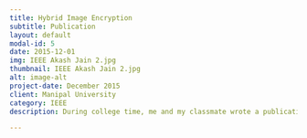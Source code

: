 ```yaml
---
title: Hybrid Image Encryption
subtitle: Publication
layout: default
modal-id: 5
date: 2015-12-01
img: IEEE Akash Jain 2.jpg
thumbnail: IEEE Akash Jain 2.jpg
alt: image-alt
project-date: December 2015
client: Manipal University
category: IEEE
description: During college time, me and my classmate wrote a publication on how we can use an amalgamation of simple techniques like PseudoRandom Numbers, transposition & substitution to make strong image encryption algorithm.

---
```

